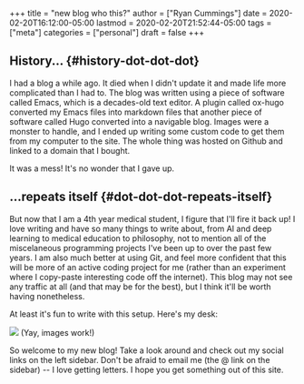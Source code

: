 +++
title = "new blog who this?"
author = ["Ryan Cummings"]
date = 2020-02-20T16:12:00-05:00
lastmod = 2020-02-20T21:52:44-05:00
tags = ["meta"]
categories = ["personal"]
draft = false
+++

## History... {#history-dot-dot-dot}

I had a blog a while ago. It died when I didn't update it and made life more complicated than I had to. The blog was written using a piece of software called Emacs, which is a decades-old text editor. A plugin called ox-hugo converted my Emacs files into markdown files that another piece of software called Hugo converted into a navigable blog. Images were a monster to handle, and I ended up writing some custom code to get them from my computer to the site. The whole thing was hosted on Github and linked to a domain that I bought.

It was a mess! It's no wonder that I gave up.


## ...repeats itself {#dot-dot-dot-repeats-itself}

But now that I am a 4th year medical student, I figure that I'll fire it back up! I love writing and have so many things to write about, from AI and deep learning to medical education to philosophy, not to mention all of the miscelaneous programming projects I've been up to over the past few years. I am also much better at using Git, and feel more confident that this will be more of an active coding project for me (rather than an experiment where I copy-paste interesting code off the internet). This blog may not see any traffic at all (and that may be for the best), but I think it'll be worth having nonetheless.

At least it's fun to write with this setup. Here's my desk:

![](/img/misc/desk.jpg)
(Yay, images work!)

So welcome to my new blog! Take a look around and check out my social links on the left sidebar. Don't be afraid to email me (the @ link on the sidebar) -- I love getting letters. I hope you get something out of this site.
